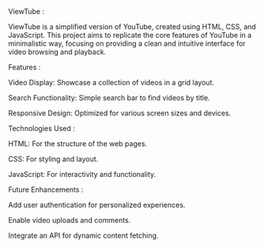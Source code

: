 ViewTube :

ViewTube is a simplified version of YouTube, created using HTML, CSS, and JavaScript. This project aims to replicate the core features of YouTube in a minimalistic way, focusing on providing a clean and intuitive interface for video browsing and playback.


Features :


Video Display: Showcase a collection of videos in a grid layout.

Search Functionality: Simple search bar to find videos by title.

Responsive Design: Optimized for various screen sizes and devices.


Technologies Used :


HTML: For the structure of the web pages.

CSS: For styling and layout.

JavaScript: For interactivity and functionality.


Future Enhancements :

Add user authentication for personalized experiences.

Enable video uploads and comments.

Integrate an API for dynamic content fetching.
